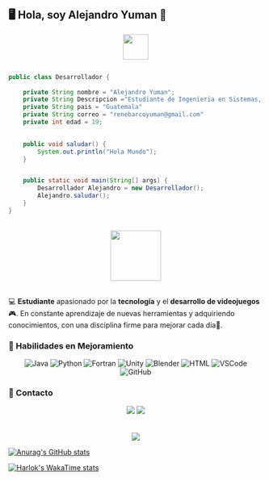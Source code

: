 ## 🖥️ Hola, soy Alejandro Yuman 🔧

<div align="center">
<img align='center' src='https://64.media.tumblr.com/c7be594def53b7cd9e66bdd748e6f39b/tumblr_pdi86z5vnA1xcpg50o1_640.gif' width='50'>
</div>

```java

public class Desarrollador {
    
    private String nombre = "Alejandro Yuman";
    private String Descripcion ="Estudiante de Ingenieria en Sistemas, con la determinación de aprender y crecer cada día."
    private String pais = "Guatemala"
    private String correo = "renebarcoyuman@gmail.com"
    private int edad = 19;
    

    public void saludar() {
        System.out.println("Hola Mundo");
    }


    public static void main(String[] args) {
        Desarrollador Alejandro = new Desarrollador();
        Alejandro.saludar();
    }
}
```

<br>

<div align="center">
<img align='center' src='https://raw.githubusercontent.com/mayankchaudhary26/Cool-Readme-ideas/master/data/octocat/baracktocat.jpg' width='100'>
</div>

<br>

💻 **Estudiante** apasionado por la **tecnología** y el **desarrollo de videojuegos** 🎮. En constante aprendizaje de nuevas herramientas y adquiriendo conocimientos, con una disciplina firme para mejorar cada día🌱.

### 🧠 Habilidades en Mejoramiento
<div align='center'>

<picture>
  <source media="(prefers-color-scheme: light)" srcset="https://skillicons.dev/icons?i=java">
  <source media="(prefers-color-scheme: dark)" srcset="https://skillicons.dev/icons?i=java&theme=light">
  <img alt="Java" src="https://skillicons.dev/icons?i=java">
</picture>
<picture>
  <source media="(prefers-color-scheme: light)" srcset="https://skillicons.dev/icons?i=py">
  <source media="(prefers-color-scheme: dark)" srcset="https://skillicons.dev/icons?i=py&theme=light">
  <img alt="Python" src="https://skillicons.dev/icons?i=py">
</picture>
<picture>
  <source media="(prefers-color-scheme: light)" srcset="https://skillicons.dev/icons?i=fortran">
  <source media="(prefers-color-scheme: dark)" srcset="https://skillicons.dev/icons?i=fortran&theme=light">
  <img alt="Fortran" src="https://skillicons.dev/icons?i=fortran">
</picture>
<picture>
  <source media="(prefers-color-scheme: light)" srcset="https://skillicons.dev/icons?i=unity">
  <source media="(prefers-color-scheme: dark)" srcset="https://skillicons.dev/icons?i=unity&theme=light">
  <img alt="Unity" src="https://skillicons.dev/icons?i=unity">
</picture>
<picture>
  <source media="(prefers-color-scheme: light)" srcset="https://skillicons.dev/icons?i=blender">
  <source media="(prefers-color-scheme: dark)" srcset="https://skillicons.dev/icons?i=blender&theme=light">
  <img alt="Blender" src="https://skillicons.dev/icons?i=blender">
</picture>
<picture>
  <source media="(prefers-color-scheme: light)" srcset="https://skillicons.dev/icons?i=html">
  <source media="(prefers-color-scheme: dark)" srcset="https://skillicons.dev/icons?i=html&theme=light">
  <img alt="HTML" src="https://skillicons.dev/icons?i=html">
</picture>
<picture>
  <source media="(prefers-color-scheme: light)" srcset="https://skillicons.dev/icons?i=vscode">
  <source media="(prefers-color-scheme: dark)" srcset="https://skillicons.dev/icons?i=vscode&theme=light">
  <img alt="VSCode" src="https://skillicons.dev/icons?i=vscode">
</picture>
<picture>
  <source media="(prefers-color-scheme: light)" srcset="https://skillicons.dev/icons?i=github">
  <source media="(prefers-color-scheme: dark)" srcset="https://skillicons.dev/icons?i=github&theme=light">
  <img alt="GitHub" src="https://skillicons.dev/icons?i=github">


</div>



### 📱 Contacto 

<div align="center">
    <a target="_blank" href="mailto:renebarcoyuman@gmail.com"><img src="https://img.shields.io/badge/-renebarcoyuman@gmail.com-D14836?style=flat&logo=Gmail&logoColor=white"/></a>
    <a href="https://www.linkedin.com/in/rene-alejandro-yuman-barco-529984213/" target="_blank"><img src="https://img.shields.io/badge/-Alejandro%20Yuman-0077B5?style=flat&logo=Linkedin&logoColor=white"/></a>
    
    
</div>
<br>
<br>

<div align="center">
<img align ='center' src='https://i.giphy.com/RThN0hOS2GO4M.gif'>
</div>




[![Anurag's GitHub stats](https://github-readme-stats.vercel.app/api?username=Alejandro-Yuman)](https://github.com/anuraghazra/github-readme-stats)

[![Harlok's WakaTime stats](https://github-readme-stats.vercel.app/api/wakatime?username=Alejandro-Yuman)](https://github.com/anuraghazra/github-readme-stats)
